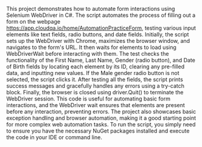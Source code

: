 This project demonstrates how to automate form interactions using Selenium WebDriver in C#. The script automates the process of filling out a form on the webpage https://app.cloudqa.io/home/AutomationPracticeForm, testing various input elements like text fields, radio buttons, and date fields. 
Initially, the script sets up the WebDriver with Chrome, maximizes the browser window, and navigates to the form's URL. It then waits for elements to load using WebDriverWait before interacting with them. The test checks the functionality of the First Name, Last Name, Gender (radio button), and Date of Birth fields by locating each element by its ID, clearing any pre-filled data, and inputting new values. If the Male gender radio button is not selected, the script clicks it. After testing all the fields, the script prints success messages and gracefully handles any errors using a try-catch block. 
Finally, the browser is closed using driver.Quit() to terminate the WebDriver session. This code is useful for automating basic form interactions, and the WebDriver wait ensures that elements are present before any interaction, preventing errors. The project also showcases basic exception handling and browser automation, making it a good starting point for more complex web automation tasks.
To run the script, you simply need to ensure you have the necessary NuGet packages installed and execute the code in your IDE or command line.

